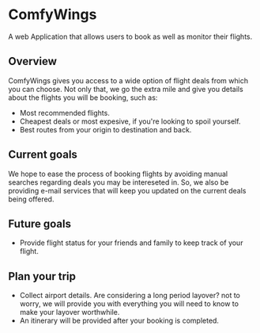 # ComfyWings
A web Application that allows users to book as well as monitor their flights. 

## Overview
ComfyWings gives you access to a wide option of flight deals from which you can choose. Not only that, we go the extra mile and give you details about the flights you will be booking, such as:
* Most recommended flights. 
* Cheapest deals or most expesive, if you're looking to spoil yourself.
* Best routes from your origin to destination and back. 

## Current goals
We hope to ease the process of booking flights by avoiding manual searches regarding deals you may be intereseted in. So, we also be providing e-mail services that will keep you updated on the current deals being offered. 

## Future goals
* Provide flight status for your friends and family to keep track of your flight.

## Plan your trip
* Collect airport details. Are considering a long period layover? not to worry, we will provide you with everything you will need to know to make your layover worthwhile.
* An itinerary will be provided after your booking is completed.